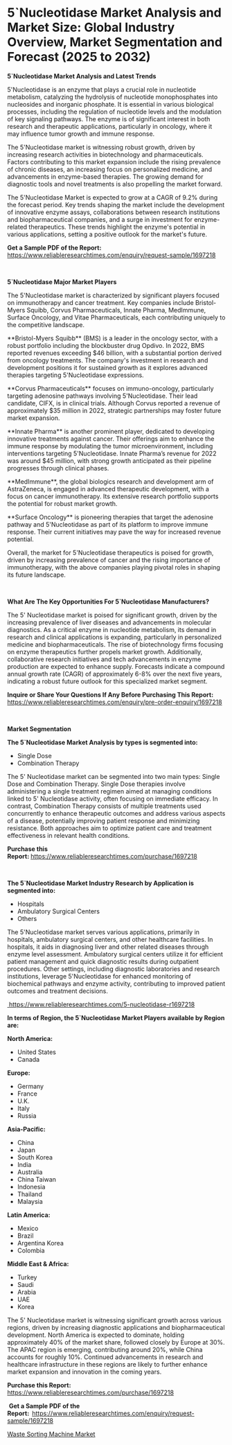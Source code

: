<p><h1>5`Nucleotidase Market Analysis and Market Size: Global Industry Overview, Market Segmentation and Forecast (2025 to 2032)</h1></p><p><strong>5`Nucleotidase Market Analysis and Latest Trends</strong></p>
<p><p>5'Nucleotidase is an enzyme that plays a crucial role in nucleotide metabolism, catalyzing the hydrolysis of nucleotide monophosphates into nucleosides and inorganic phosphate. It is essential in various biological processes, including the regulation of nucleotide levels and the modulation of key signaling pathways. The enzyme is of significant interest in both research and therapeutic applications, particularly in oncology, where it may influence tumor growth and immune response.</p><p>The 5'Nucleotidase market is witnessing robust growth, driven by increasing research activities in biotechnology and pharmaceuticals. Factors contributing to this market expansion include the rising prevalence of chronic diseases, an increasing focus on personalized medicine, and advancements in enzyme-based therapies. The growing demand for diagnostic tools and novel treatments is also propelling the market forward.</p><p>The 5'Nucleotidase Market is expected to grow at a CAGR of 9.2% during the forecast period. Key trends shaping the market include the development of innovative enzyme assays, collaborations between research institutions and biopharmaceutical companies, and a surge in investment for enzyme-related therapeutics. These trends highlight the enzyme's potential in various applications, setting a positive outlook for the market's future.</p></p>
<p><strong>Get a Sample PDF of the Report:&nbsp;</strong> <a href="https://www.reliableresearchtimes.com/enquiry/request-sample/1697218?utm_campaign=2237&utm_medium=2&utm_source=Github&utm_content=ia&utm_term=27032025&utm_id=5nucleotidase">https://www.reliableresearchtimes.com/enquiry/request-sample/1697218</a></p>
<p>&nbsp;</p>
<p><strong>5`Nucleotidase Major Market Players</strong></p>
<p><p>The 5'Nucleotidase market is characterized by significant players focused on immunotherapy and cancer treatment. Key companies include Bristol-Myers Squibb, Corvus Pharmaceuticals, Innate Pharma, MedImmune, Surface Oncology, and Vitae Pharmaceuticals, each contributing uniquely to the competitive landscape.</p><p>**Bristol-Myers Squibb** (BMS) is a leader in the oncology sector, with a robust portfolio including the blockbuster drug Opdivo. In 2022, BMS reported revenues exceeding $46 billion, with a substantial portion derived from oncology treatments. The company's investment in research and development positions it for sustained growth as it explores advanced therapies targeting 5'Nucleotidase expressions.</p><p>**Corvus Pharmaceuticals** focuses on immuno-oncology, particularly targeting adenosine pathways involving 5'Nucleotidase. Their lead candidate, CIFX, is in clinical trials. Although Corvus reported a revenue of approximately $35 million in 2022, strategic partnerships may foster future market expansion.</p><p>**Innate Pharma** is another prominent player, dedicated to developing innovative treatments against cancer. Their offerings aim to enhance the immune response by modulating the tumor microenvironment, including interventions targeting 5'Nucleotidase. Innate Pharma’s revenue for 2022 was around $45 million, with strong growth anticipated as their pipeline progresses through clinical phases.</p><p>**MedImmune**, the global biologics research and development arm of AstraZeneca, is engaged in advanced therapeutic development, with a focus on cancer immunotherapy. Its extensive research portfolio supports the potential for robust market growth.</p><p>**Surface Oncology** is pioneering therapies that target the adenosine pathway and 5'Nucleotidase as part of its platform to improve immune response. Their current initiatives may pave the way for increased revenue potential.</p><p>Overall, the market for 5'Nucleotidase therapeutics is poised for growth, driven by increasing prevalence of cancer and the rising importance of immunotherapy, with the above companies playing pivotal roles in shaping its future landscape.</p></p>
<p>&nbsp;</p>
<p><strong>What Are The Key Opportunities For 5`Nucleotidase Manufacturers?</strong></p>
<p><p>The 5' Nucleotidase market is poised for significant growth, driven by the increasing prevalence of liver diseases and advancements in molecular diagnostics. As a critical enzyme in nucleotide metabolism, its demand in research and clinical applications is expanding, particularly in personalized medicine and biopharmaceuticals. The rise of biotechnology firms focusing on enzyme therapeutics further propels market growth. Additionally, collaborative research initiatives and tech advancements in enzyme production are expected to enhance supply. Forecasts indicate a compound annual growth rate (CAGR) of approximately 6-8% over the next five years, indicating a robust future outlook for this specialized market segment.</p></p>
<p><strong>Inquire or Share Your Questions If Any Before Purchasing This Report:</strong> <a href="https://www.reliableresearchtimes.com/enquiry/pre-order-enquiry/1697218?utm_campaign=2237&utm_medium=2&utm_source=Github&utm_content=ia&utm_term=27032025&utm_id=5nucleotidase">https://www.reliableresearchtimes.com/enquiry/pre-order-enquiry/1697218</a></p>
<p>&nbsp;</p>
<p><strong>Market Segmentation</strong></p>
<p><strong>The 5`Nucleotidase Market Analysis by types is segmented into:</strong></p>
<p><ul><li>Single Dose</li><li>Combination Therapy</li></ul></p>
<p><p>The 5' Nucleotidase market can be segmented into two main types: Single Dose and Combination Therapy. Single Dose therapies involve administering a single treatment regimen aimed at managing conditions linked to 5' Nucleotidase activity, often focusing on immediate efficacy. In contrast, Combination Therapy consists of multiple treatments used concurrently to enhance therapeutic outcomes and address various aspects of a disease, potentially improving patient response and minimizing resistance. Both approaches aim to optimize patient care and treatment effectiveness in relevant health conditions.</p></p>
<p><strong>Purchase this Report:&nbsp;</strong><a href="https://www.reliableresearchtimes.com/purchase/1697218?utm_campaign=2237&utm_medium=2&utm_source=Github&utm_content=ia&utm_term=27032025&utm_id=5nucleotidase">https://www.reliableresearchtimes.com/purchase/1697218</a></p>
<p>&nbsp;</p>
<p><strong>The 5`Nucleotidase Market Industry Research by Application is segmented into:</strong></p>
<p><ul><li>Hospitals</li><li>Ambulatory Surgical Centers</li><li>Others</li></ul></p>
<p><p>The 5'Nucleotidase market serves various applications, primarily in hospitals, ambulatory surgical centers, and other healthcare facilities. In hospitals, it aids in diagnosing liver and other related diseases through enzyme level assessment. Ambulatory surgical centers utilize it for efficient patient management and quick diagnostic results during outpatient procedures. Other settings, including diagnostic laboratories and research institutions, leverage 5'Nucleotidase for enhanced monitoring of biochemical pathways and enzyme activity, contributing to improved patient outcomes and treatment decisions.</p></p>
<p><a href="https://www.reliableresearchtimes.com/5-nucleotidase-r1697218?utm_campaign=2237&utm_medium=2&utm_source=Github&utm_content=ia&utm_term=27032025&utm_id=5nucleotidase">&nbsp;https://www.reliableresearchtimes.com/5-nucleotidase-r1697218</a></p>
<p><strong>In terms of Region, the 5`Nucleotidase Market Players available by Region are:</strong></p>
<p>
    <p> <strong> North America: </strong>
        <ul>
            <li>United States</li>
            <li>Canada</li>
        </ul>
        </p> 
    <p> <strong> Europe: </strong>
        <ul>
            <li>Germany</li>
            <li>France</li>
            <li>U.K.</li>
            <li>Italy</li>
            <li>Russia</li>
        </ul>
        </p> 
    <p> <strong> Asia-Pacific: </strong>
        <ul>
            <li>China</li>
            <li>Japan</li>
            <li>South Korea</li>
            <li>India</li>
            <li>Australia</li>
            <li>China Taiwan</li>
            <li>Indonesia</li>
            <li>Thailand</li>
            <li>Malaysia</li>
        </ul>
        </p> 
    <p> <strong> Latin America: </strong>
        <ul>
            <li>Mexico</li>
            <li>Brazil</li>
            <li>Argentina Korea</li>
            <li>Colombia</li>
        </ul>
        </p> 
    <p> <strong> Middle East & Africa: </strong>
        <ul>
            <li>Turkey</li>
            <li>Saudi</li>
            <li>Arabia</li>
            <li>UAE</li>
            <li>Korea</li>
        </ul>
    </p>
    </p>
<p><p>The 5' Nucleotidase market is witnessing significant growth across various regions, driven by increasing diagnostic applications and biopharmaceutical development. North America is expected to dominate, holding approximately 40% of the market share, followed closely by Europe at 30%. The APAC region is emerging, contributing around 20%, while China accounts for roughly 10%. Continued advancements in research and healthcare infrastructure in these regions are likely to further enhance market expansion and innovation in the coming years.</p></p>
<p><strong>Purchase this Report: </strong><a href="https://www.reliableresearchtimes.com/purchase/1697218?utm_campaign=2237&utm_medium=2&utm_source=Github&utm_content=ia&utm_term=27032025&utm_id=5nucleotidase">https://www.reliableresearchtimes.com/purchase/1697218</a></p>
<p>&nbsp;<strong>Get a Sample PDF of the Report:&nbsp;&nbsp;</strong><a href="https://www.reliableresearchtimes.com/enquiry/request-sample/1697218?utm_campaign=2237&utm_medium=2&utm_source=Github&utm_content=ia&utm_term=27032025&utm_id=5nucleotidase">https://www.reliableresearchtimes.com/enquiry/request-sample/1697218</a></p>
<p><strong></strong></p>
<p><p><a href="https://github.com/mcfred89/Market-Research-Report-List-1/blob/main/waste-sorting-machine-market.md?utm_campaign=2237&utm_medium=2&utm_source=Github&utm_content=ia&utm_term=27032025&utm_id=5nucleotidase">Waste Sorting Machine Market</a></p></p>